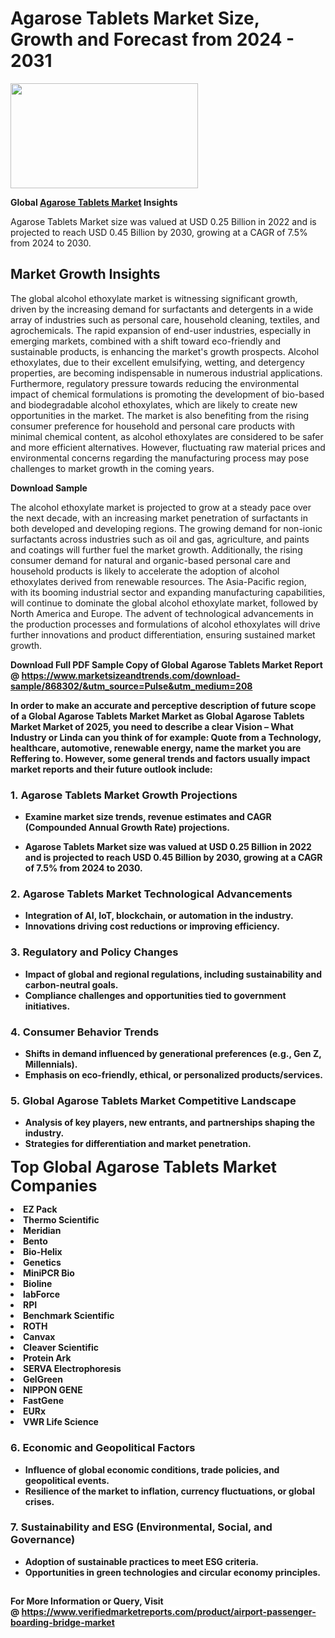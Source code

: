 <H1>Agarose Tablets Market Size, Growth and Forecast from 2024 - 2031</H1><img class="aligncenter size-medium wp-image-584254" src="https://thirdeyenews.in/wp-content/uploads/2024/09/Global-Market-Research-300x168.jpeg" alt="" width="300" height="168" /><p><strong>Global&nbsp;<a href="https://www.marketsizeandtrends.com/download-sample/868302/&amp;utm_source=Pulse&amp;utm_medium=208">Agarose Tablets Market</a> Insights</strong></p><p>Agarose Tablets Market size was valued at USD 0.25 Billion in 2022 and is projected to reach USD 0.45 Billion by 2030, growing at a CAGR of 7.5% from 2024 to 2030.</p><p><h2>Market Growth Insights</h2> <p>The global alcohol ethoxylate market is witnessing significant growth, driven by the increasing demand for surfactants and detergents in a wide array of industries such as personal care, household cleaning, textiles, and agrochemicals. The rapid expansion of end-user industries, especially in emerging markets, combined with a shift toward eco-friendly and sustainable products, is enhancing the market's growth prospects. Alcohol ethoxylates, due to their excellent emulsifying, wetting, and detergency properties, are becoming indispensable in numerous industrial applications. Furthermore, regulatory pressure towards reducing the environmental impact of chemical formulations is promoting the development of bio-based and biodegradable alcohol ethoxylates, which are likely to create new opportunities in the market. The market is also benefiting from the rising consumer preference for household and personal care products with minimal chemical content, as alcohol ethoxylates are considered to be safer and more efficient alternatives. However, fluctuating raw material prices and environmental concerns regarding the manufacturing process may pose challenges to market growth in the coming years.</p> <p><strong>Download Sample</strong></p> <p>The alcohol ethoxylate market is projected to grow at a steady pace over the next decade, with an increasing market penetration of surfactants in both developed and developing regions. The growing demand for non-ionic surfactants across industries such as oil and gas, agriculture, and paints and coatings will further fuel the market growth. Additionally, the rising consumer demand for natural and organic-based personal care and household products is likely to accelerate the adoption of alcohol ethoxylates derived from renewable resources. The Asia-Pacific region, with its booming industrial sector and expanding manufacturing capabilities, will continue to dominate the global alcohol ethoxylate market, followed by North America and Europe. The advent of technological advancements in the production processes and formulations of alcohol ethoxylates will drive further innovations and product differentiation, ensuring sustained market growth. <p><strong></p><p><span class=""><strong>Download Full PDF Sample Copy of Global Agarose Tablets Market Report</strong> @ <a href="https://www.marketsizeandtrends.com/download-sample/868302/&amp;utm_source=Pulse&amp;utm_medium=208" target="_blank">https://www.marketsizeandtrends.com/download-sample/868302/&amp;utm_source=Pulse&amp;utm_medium=208</a></span></p><p>In order to make an accurate and perceptive description of future scope of a Global&nbsp;Agarose Tablets Market Market as Global&nbsp;Agarose Tablets Market Market of 2025, you need to describe a clear Vision &ndash; What Industry or Linda can you think of for example: Quote from a Technology, healthcare, automotive, renewable energy, name the market you are Reffering to. However, some general trends and factors usually impact market reports and their future outlook include:</p><h3>1.&nbsp;<strong>Agarose Tablets Market Growth Projections</strong></h3><ul><li>Examine market size trends, revenue estimates and CAGR (Compounded Annual Growth Rate) projections.</li><li><p>Agarose Tablets Market size was valued at USD 0.25 Billion in 2022 and is projected to reach USD 0.45 Billion by 2030, growing at a CAGR of 7.5% from 2024 to 2030.</p></li></ul><h3>2.&nbsp;<strong>Agarose Tablets Market Technological Advancements</strong></h3><ul><li>Integration of AI, IoT, blockchain, or automation in the industry.</li><li>Innovations driving cost reductions or improving efficiency.</li></ul><h3>3.&nbsp;<strong>Regulatory and Policy Changes</strong></h3><ul><li>Impact of global and regional regulations, including sustainability and carbon-neutral goals.</li><li>Compliance challenges and opportunities tied to government initiatives.</li></ul><h3>4.&nbsp;<strong>Consumer Behavior Trends</strong></h3><ul><li>Shifts in demand influenced by generational preferences (e.g., Gen Z, Millennials).</li><li>Emphasis on eco-friendly, ethical, or personalized products/services.</li></ul><h3>5.&nbsp;<strong>Global Agarose Tablets Market Competitive Landscape</strong></h3><ul><li>Analysis of key players, new entrants, and partnerships shaping the industry.</li><li>Strategies for differentiation and market penetration.</li></ul><p data-pm-slice="1 1 []"><span style="color: inherit; font-family: inherit; font-size: 25px;">Top Global Agarose Tablets Market Companies</span></p><div class="" data-test-id=""><p><li>EZ Pack</li><li> Thermo Scientific</li><li> Meridian</li><li> Bento</li><li> Bio-Helix</li><li> Genetics</li><li> MiniPCR Bio</li><li> Bioline</li><li> labForce</li><li> RPI</li><li> Benchmark Scientific</li><li> ROTH</li><li> Canvax</li><li> Cleaver Scientific</li><li> Protein Ark</li><li> SERVA Electrophoresis</li><li> GelGreen</li><li> NIPPON GENE</li><li> FastGene</li><li> EURx</li><li> VWR Life Science</li></p></div><h3>6.&nbsp;<strong>Economic and Geopolitical Factors</strong></h3><ul><li>Influence of global economic conditions, trade policies, and geopolitical events.</li><li>Resilience of the market to inflation, currency fluctuations, or global crises.</li></ul><h3>7.&nbsp;<strong>Sustainability and ESG (Environmental, Social, and Governance)</strong></h3><ul><li>Adoption of sustainable practices to meet ESG criteria.</li><li>Opportunities in green technologies and circular economy principles.</li></ul><h2><strong style="font-size: 14px;">For More Information or Query, Visit @&nbsp;</strong><a style="background-color: #ffffff; font-size: 14px;" href="https://www.marketsizeandtrends.com/report/agarose-tablets-market/" target="_blank">https://www.verifiedmarketreports.com/product/airport-passenger-boarding-bridge-market</a></h2>
